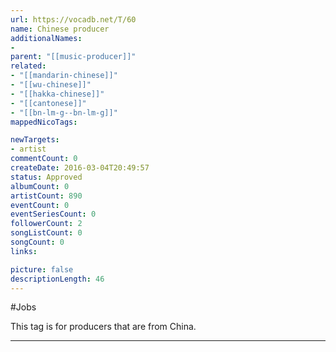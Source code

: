 ```yaml
---
url: https://vocadb.net/T/60
name: Chinese producer
additionalNames: 
- 
parent: "[[music-producer]]"
related:
- "[[mandarin-chinese]]"
- "[[wu-chinese]]"
- "[[hakka-chinese]]"
- "[[cantonese]]"
- "[[bn-lm-g--bn-lm-g]]"
mappedNicoTags:

newTargets:
- artist
commentCount: 0
createDate: 2016-03-04T20:49:57
status: Approved
albumCount: 0
artistCount: 890
eventCount: 0
eventSeriesCount: 0
followerCount: 2
songListCount: 0
songCount: 0
links: 

picture: false
descriptionLength: 46
---
```


#Jobs

This tag is for producers that are from China.

---

